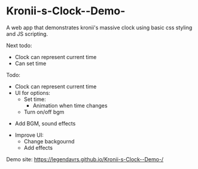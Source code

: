 # Kronii-s-Clock--Demo-
A web app that demonstrates kronii's massive clock using basic css styling and JS scripting.

Next todo:
 - Clock can represent current time
 - Can set time 

Todo:
 - Clock can represent current time
 - UI for options:
    + Set time:
        + Animation when time changes
    + Turn on/off bgm
 + Add BGM, sound effects
 - Improve UI:
    + Change backgournd
    + Add effects

Demo site: https://legendavrs.github.io/Kronii-s-Clock--Demo-/

